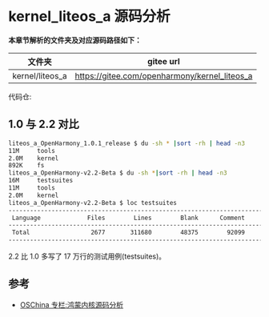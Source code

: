 # kernel_liteos_a 源码分析

**本章节解析的文件夹及对应源码路径如下：**

| 文件夹          | gitee url                                     |
| --------------- | --------------------------------------------- |
| kernel/liteos_a | https://gitee.com/openharmony/kernel_liteos_a |

代码仓:

## 1.0 与 2.2 对比

```bash
liteos_a_OpenHarmony_1.0.1_release $ du -sh * |sort -rh | head -n3
11M     tools
2.0M    kernel
892K    fs
liteos_a_OpenHarmony-v2.2-Beta $ du -sh *|sort -rh | head -n3
16M     testsuites
11M     tools
2.0M    kernel
liteos_a_OpenHarmony-v2.2-Beta $ loc testsuites
--------------------------------------------------------------------------------
 Language             Files        Lines        Blank      Comment         Code
--------------------------------------------------------------------------------
 Total                 2677       311680        48375        92099       171206
--------------------------------------------------------------------------------
```

2.2 比 1.0 多写了 17 万行的测试用例(testsuites)。

## 参考

- [OSChina 专栏:鸿蒙内核源码分析](https://my.oschina.net/weharmony?tab=newest&catalogId=7082609)
